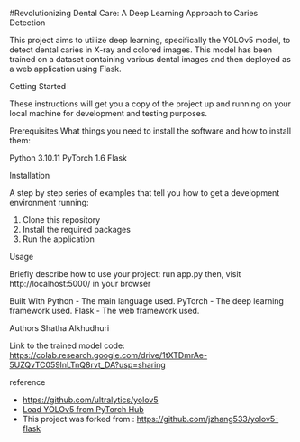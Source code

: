 
#Revolutionizing Dental Care: A Deep Learning Approach to Caries Detection

This project aims to utilize deep learning, specifically the YOLOv5 model, to detect dental caries in X-ray and colored images. This model has been trained on a dataset containing various dental images and then deployed as a web application using Flask.

Getting Started

These instructions will get you a copy of the project up and running on your local machine for development and testing purposes.

Prerequisites
What things you need to install the software and how to install them:

Python 3.10.11
PyTorch 1.6
Flask

Installation

A step by step series of examples that tell you how to get a development environment running:

1. Clone this repository
2. Install the required packages
3. Run the application


Usage

Briefly describe how to use your project:
run app.py
then, visit http://localhost:5000/ in your browser


Built With
Python - The main language used.
PyTorch - The deep learning framework used.
Flask - The web framework used.

Authors
Shatha Alkhudhuri

Link to the trained model code: https://colab.research.google.com/drive/1tXTDmrAe-5UZQvTC059lnLTnQ8rvt_DA?usp=sharing  


reference
- https://github.com/ultralytics/yolov5
- [Load YOLOv5 from PyTorch Hub ](https://github.com/ultralytics/yolov5/issues/36)
- This project was forked from : https://github.com/jzhang533/yolov5-flask 

